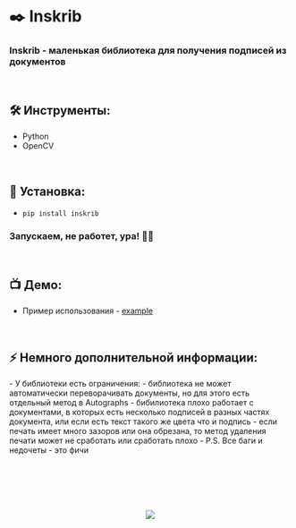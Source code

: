 <h1> 
    ✒️ Inskrib
</h1>

<h3>
    Inskrib - маленькая библиотека для получения подписей из документов
</h3>


</br>



<h2>
    🛠️ Инструменты:
</h2>

- Python
- OpenCV



</br>



<h2>
  🚀 Установка:
</h2>
    
- `pip install inskrib`

<h3>
    Запускаем, не работет, ура! 🗿🚬
</h3>



</br>



<h2>
 📺 Демо:
</h2>

- Пример использования - <a href="https://github.com/ElishaFlacon/inskrib/tree/main/example/">example</a>



</br>



<h2>
⚡ Немного дополнительной информации:
</h2>
- У библиотеки есть ограничения:
    - библиотека не может автоматически переворачивать документы, но для этого есть отдельный метод в Autographs
    - бибилиотека плохо работает с документами, в которых есть несколько подписей в разных частях документа, или если есть текст такого же цвета что и подпись
    - если печать имеет много зазоров или она обрезана, то метод удаления печати может не сработать или сработать плохо
- P.S. Все баги и недочеты - это фичи




<br/>
<br/>
<br/>
<br/>
<br/>
<br/>



<p align="center">
  <img src="https://capsule-render.vercel.app/api?type=waving&color=d179b8&height=64&section=footer"/>
</p>
